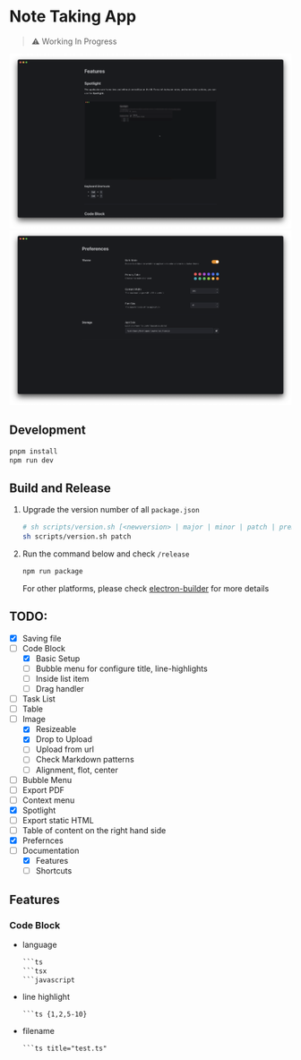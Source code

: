 # Note Taking App

> :warning: Working In Progress

![feature](./assets/features.png)
![preferences](./assets/preferences.png)

## Development

```
pnpm install
npm run dev
```

## Build and Release

1. Upgrade the version number of all `package.json`
   ```sh
   # sh scripts/version.sh [<newversion> | major | minor | patch | premajor | preminor | prepatch | prerelease | from-git]
   sh scripts/version.sh patch
   ```
2. Run the command below and check `/release`

   ```sh
   npm run package
   ```

   For other platforms, please check [electron-builder](https://www.electron.build/index.html) for more details

## TODO:

- [x] Saving file
- [ ] Code Block
  - [x] Basic Setup
  - [ ] Bubble menu for configure title, line-highlights
  - [ ] Inside list item
  - [ ] Drag handler
- [ ] Task List
- [ ] Table
- [ ] Image
  - [x] Resizeable
  - [x] Drop to Upload
  - [ ] Upload from url
  - [ ] Check Markdown patterns
  - [ ] Alignment, flot, center
- [ ] Bubble Menu
- [ ] Export PDF
- [ ] Context menu
- [x] Spotlight
- [ ] Export static HTML
- [ ] Table of content on the right hand side
- [x] Prefernces
- [ ] Documentation
  - [x] Features
  - [ ] Shortcuts

## Features

### Code Block

- language
  ````
  ```ts
  ```tsx
  ```javascript
  ````
- line highlight
  ````
  ```ts {1,2,5-10}
  ````
- filename
  ````
  ```ts title="test.ts"
  ````
